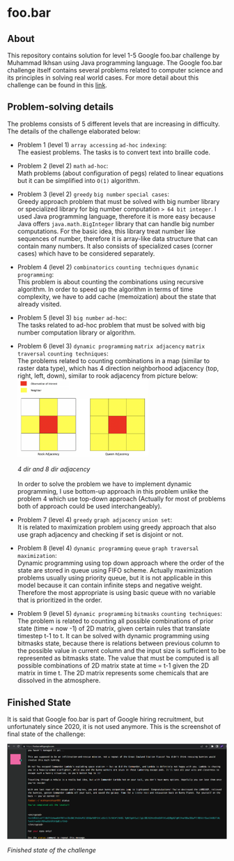 # foo.bar

## About
This repository contains solution for level 1-5 Google foo.bar challenge by Muhammad Ikhsan using Java programming language. The Google foo.bar challenge itself contains several problems related to computer science and its principles in solving real world cases.
For more detail about this challenge can be found in this <a href ="https://towardsdatascience.com/my-google-foobar-journey-2d02e8150158"> link</a>.

## Problem-solving details
The problems consists of 5 different levels that are increasing in difficulty. The details of the challenge elaborated below:
- Problem 1 (level 1) `array accessing` `ad-hoc` `indexing`: <br>
The easiest problems. The tasks is to convert text into braille code.

- Problem 2 (level 2) `math` `ad-hoc`: <br>
Math problems (about configuration of pegs) related to linear equations but it can be simplified into `O(1)` algorithm.

- Problem 3 (level 2) `greedy` `big number` `special cases`: <br>
Greedy approach problem that must be solved with big number library or specialized library for big number computation `> 64 bit integer`.
I used Java programming language, therefore it is more easy because Java offers `java.math.BigInteger` library that can handle big number computations.
For the basic idea, this library treat number like sequences of number, therefore it is array-like data structure that can contain many numbers.
It also consists of specialized cases (corner cases) which have to be considered separately.

- Problem 4 (level 2) `combinatorics` `counting techniques` `dynamic programming`: <br>
This problem is about counting the combinations using recursive algorithm. In order to speed up the algorithm in terms of time complexity, we have to add cache (memoization) about the state that already visited.

- Problem 5 (level 3) `big number` `ad-hoc`: <br>
The tasks related to ad-hoc problem that must be solved with big number computation library or algorithm.

- Problem 6 (level 3) `dynamic programming` `matrix adjacency` `matrix traversal` `counting techniques`: <br>
The problems related to counting combinations in a map (similar to raster data type), which has 4 direction neighborhood adjacency (top, right, left, down), similar to rook adjacency from picture below:<img src="img/2.png" alt="final state" width="300"/> <br> <br> *4 dir and 8 dir adjacency* <br> <br>
In order to solve the problem we have to implement dynamic programming, I use bottom-up approach in this problem unlike the problem 4 which use top-down approach (Actually for most of problems both of approach could be used interchangeably).

- Problem 7 (level 4) `greedy` `graph adjacency` `union set`: <br>
It is related to maximization problem using greedy approach that also use graph adjacency and checking if set is disjoint or not.

- Problem 8 (level 4) `dynamic programming` `queue` `graph traversal` `maximization`: <br>
Dynamic programming using top down approach where the order of the state are stored in queue using FIFO scheme. Actually maximization problems usually using priority queue, but it is not applicable in this model because it can contain infinite steps and negative weight.
Therefore the most appropriate is using basic queue with no variable that is prioritized in the order.

- Problem 9 (level 5) `dynamic programming` `bitmasks` `counting techniques`: <br>
The problem is related to counting all possible combinations of prior state (time = now -1) of 2D matrix, given certain rules that translate timestep t-1 to t.
It can be solved with dynamic programming using bitmasks state, because there is relations between previous column to the possible value in current column and the input size is sufficient to be represented as bitmasks state.
The value that must be computed is all possible combinations of 2D matrix state at time = t-1 given the 2D matrix in time t. The 2D matrix represents some chemicals that are dissolved in the atmosphere.

## Finished State
It is said that Google foo.bar is part of Google hiring recruitment, but unfortunately since 2020, it is not used anymore.
This is the screenshot of final state of the challenge:

<img src="img/1.PNG" alt="final state" width="700"/>

*Finished state of the challenge*

